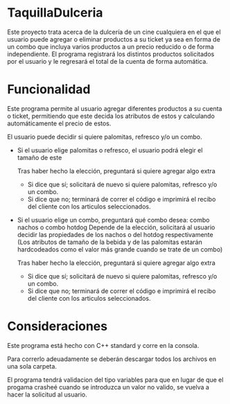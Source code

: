 # TaquillaDulceria
Este proyecto trata acerca de la dulcería de un cine cualquiera en el que el usuario puede agregar o eliminar productos a su ticket ya sea en forma de un combo que incluya varios productos a un precio reducido o de forma independiente. El programa registrará los distintos productos solicitados por el usuario y le regresará el total de la cuenta de forma automática.

# Funcionalidad
Este programa permite al usuario agregar diferentes productos a su cuenta o ticket, permitiendo que este decida los atributos de estos y calculando automáticamente el precio de estos.

El usuario puede decidir si quiere palomitas, refresco y/o un combo.

- Si el usuario elige palomitas o refresco, el usuario podrá elegir el tamaño de este
  
  Tras haber hecho la elección, preguntará si quiere agregar algo extra
    +  Si dice que sí; solicitará de nuevo si quiere palomitas, refresco y/o un combo.
    +  Si dice que no; terminará de correr el código e imprimirá el recibo del cliente con los articulos seleccionados.

- Si el usuario elige un combo, preguntará qué combo desea: combo nachos o combo hotdog
  Depende de la elección, solicitará al usuario decidir las propiedades de los nachos o del hotdog respectivamente
  (Los atributos de tamaño de la bebida y de las palomitas estarán hardcodeados como el valor más grande cuando se trate de un combo)
  
  Tras haber hecho la elección, preguntará si quiere agregar algo extra
    +  Si dice que sí; solicitará de nuevo si quiere palomitas, refresco y/o un combo.
    +  Si dice que no; terminará de correr el código e imprimirá el recibo del cliente con los articulos seleccionados.

  

# Consideraciones
Este programa está hecho con C++ standard y corre en la consola.

Para correrlo adeuadamente se deberán descargar todos los archivos en una sola carpeta.

El programa tendrá validacion del tipo variables para que en lugar de que el progama crasheé cuando se introduzca un valor no valido, se vuelva a hacer la solicitud al usuario.
